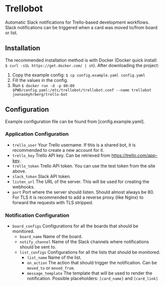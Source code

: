 # Trellobot

Automatic Slack notifications for Trello-based development workflows. Slack notifications can be triggered when a card was moved to/from board or list.

## Installation

The recommended installation method is with Docker (Docker quick install: `$ curl -sSL https://get.docker.com/ | sh`). After downloading the project:

1. Copy the example config: `$ cp config.example.yaml config.yaml`
2. Fill the values in the config.
3. Run `$ docker run -d -p 80:80 $PWD/config.yaml:/etc/trellobot/trellobot.conf --name trellobot joonasmyhrberg/trello-bot`

## Configuration

Example configuration file can be found from [config.example.yaml].

### Application Configuration
- `trello_user` Your Trello username. If this is a shared bot, it is recommended to create a new account for it.
- `trello_key` Trello API key. Can be retrieved from <https://trello.com/app-key>.
- `trello_token` Trello API token. You can use the test token from the site above.
- `slack_token` Slack API token.
- `listen_url` The URL of the server. This will be used for creating the webhooks.
- `port` Port where the server should listen. Should almost always be 80. For TLS it is recommended to add a reverse proxy (like Nginx) to forward the requests with TLS stripped.

### Notification Configuration
- `board_configs` Configurations for all the boards that should be monitored.
  - `board_name` Name of the board.
  - `notify_channel` Name of the Slack channels where notifications should be sent to.
  - `list_configs` Configurations for all the lists that should be monitored.
    - `list_name` Name of the list.
    - `on_action` The action that should trigger the notification. Can be `moved_to` or `moved_from`.
    - `message_template` The template that will be used to render the notification. Possible placeholders: `[card_name]` and `[card_link]`
